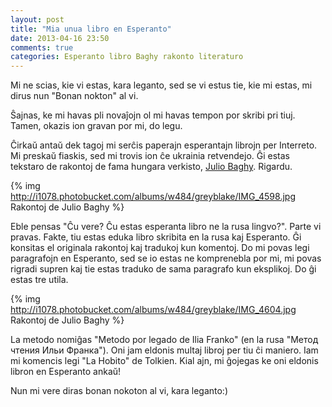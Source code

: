 ```yaml
---
layout: post
title: "Mia unua libro en Esperanto"
date: 2013-04-16 23:50
comments: true
categories: Esperanto libro Baghy rakonto literaturo
---
```


Mi ne scias, kie vi estas, kara leganto, sed se vi estus tie, kie mi estas, mi dirus nun "Bonan nokton" al vi.

Ŝajnas, ke mi havas pli novaĵojn ol mi havas tempon por skribi pri tiuj.
Tamen, okazis ion gravan por mi, do legu.

Ĉirkaŭ antaŭ dek tagoj mi serĉis paperajn esperantajn librojn per Interreto.
Mi preskaŭ fiaskis, sed mi trovis ion ĉe ukrainia retvendejo. Ĝi estas tekstaro
de rakontoj de fama hungara verkisto, [Julio Baghy](http://eo.wikipedia.org/wiki/Julio_Baghy).
Rigardu.


{% img http://i1078.photobucket.com/albums/w484/greyblake/IMG_4598.jpg Rakontoj de Julio Baghy %}

Eble pensas "Ĉu vere? Ĉu estas esperanta libro ne la rusa lingvo?". Parte vi pravas.
Fakte, tiu estas eduka libro skribita en la rusa kaj Esperanto. Ĝi konsitas el originala rakontoj
kaj tradukoj kun komentoj. Do mi povas legi paragrafojn en Esperanto, sed se io estas ne komprenebla
por mi, mi povas rigradi supren kaj tie estas traduko de sama paragrafo kun eksplikoj.
Do ĝi estas tre utila.

{% img http://i1078.photobucket.com/albums/w484/greyblake/IMG_4604.jpg Rakontoj de Julio Baghy %}

La metodo nomiĝas "Metodo por legado de Ilia Franko" (en la rusa "Метод чтения Ильи Франка").
Oni jam eldonis multaj libroj per tiu ĉi maniero. Iam mi komencis legi "La Hobito" de Tolkien.
Kial ajn, mi ĝojegas ke oni eldonis libron en Esperanto ankaŭ!

Nun mi vere diras bonan nokoton al vi, kara leganto:)
